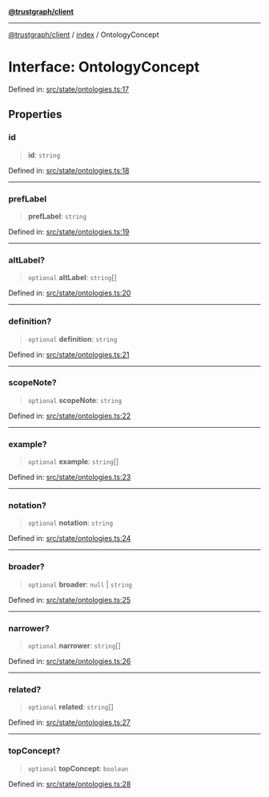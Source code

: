 [**@trustgraph/client**](../../README.md)

***

[@trustgraph/client](../../README.md) / [index](../README.md) / OntologyConcept

# Interface: OntologyConcept

Defined in: [src/state/ontologies.ts:17](https://github.com/trustgraph-ai/trustgraph-ts-client/blob/edcc8c01cf9c2f58c76719d5d2aa7058546360d9/src/state/ontologies.ts#L17)

## Properties

### id

> **id**: `string`

Defined in: [src/state/ontologies.ts:18](https://github.com/trustgraph-ai/trustgraph-ts-client/blob/edcc8c01cf9c2f58c76719d5d2aa7058546360d9/src/state/ontologies.ts#L18)

***

### prefLabel

> **prefLabel**: `string`

Defined in: [src/state/ontologies.ts:19](https://github.com/trustgraph-ai/trustgraph-ts-client/blob/edcc8c01cf9c2f58c76719d5d2aa7058546360d9/src/state/ontologies.ts#L19)

***

### altLabel?

> `optional` **altLabel**: `string`[]

Defined in: [src/state/ontologies.ts:20](https://github.com/trustgraph-ai/trustgraph-ts-client/blob/edcc8c01cf9c2f58c76719d5d2aa7058546360d9/src/state/ontologies.ts#L20)

***

### definition?

> `optional` **definition**: `string`

Defined in: [src/state/ontologies.ts:21](https://github.com/trustgraph-ai/trustgraph-ts-client/blob/edcc8c01cf9c2f58c76719d5d2aa7058546360d9/src/state/ontologies.ts#L21)

***

### scopeNote?

> `optional` **scopeNote**: `string`

Defined in: [src/state/ontologies.ts:22](https://github.com/trustgraph-ai/trustgraph-ts-client/blob/edcc8c01cf9c2f58c76719d5d2aa7058546360d9/src/state/ontologies.ts#L22)

***

### example?

> `optional` **example**: `string`[]

Defined in: [src/state/ontologies.ts:23](https://github.com/trustgraph-ai/trustgraph-ts-client/blob/edcc8c01cf9c2f58c76719d5d2aa7058546360d9/src/state/ontologies.ts#L23)

***

### notation?

> `optional` **notation**: `string`

Defined in: [src/state/ontologies.ts:24](https://github.com/trustgraph-ai/trustgraph-ts-client/blob/edcc8c01cf9c2f58c76719d5d2aa7058546360d9/src/state/ontologies.ts#L24)

***

### broader?

> `optional` **broader**: `null` \| `string`

Defined in: [src/state/ontologies.ts:25](https://github.com/trustgraph-ai/trustgraph-ts-client/blob/edcc8c01cf9c2f58c76719d5d2aa7058546360d9/src/state/ontologies.ts#L25)

***

### narrower?

> `optional` **narrower**: `string`[]

Defined in: [src/state/ontologies.ts:26](https://github.com/trustgraph-ai/trustgraph-ts-client/blob/edcc8c01cf9c2f58c76719d5d2aa7058546360d9/src/state/ontologies.ts#L26)

***

### related?

> `optional` **related**: `string`[]

Defined in: [src/state/ontologies.ts:27](https://github.com/trustgraph-ai/trustgraph-ts-client/blob/edcc8c01cf9c2f58c76719d5d2aa7058546360d9/src/state/ontologies.ts#L27)

***

### topConcept?

> `optional` **topConcept**: `boolean`

Defined in: [src/state/ontologies.ts:28](https://github.com/trustgraph-ai/trustgraph-ts-client/blob/edcc8c01cf9c2f58c76719d5d2aa7058546360d9/src/state/ontologies.ts#L28)
